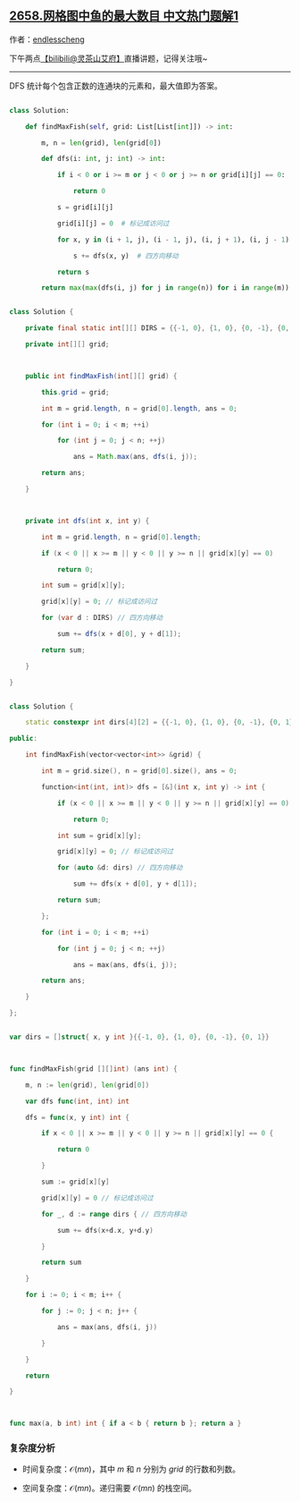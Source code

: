 ## [2658.网格图中鱼的最大数目 中文热门题解1](https://leetcode.cn/problems/maximum-number-of-fish-in-a-grid/solutions/100000/wang-ge-tu-dfs-mo-ban-pythonjavacgo-by-e-lykw)

作者：[endlesscheng](https://leetcode.cn/u/endlesscheng)

下午两点[【biIibiIi@灵茶山艾府】](https://space.bilibili.com/206214)直播讲题，记得关注哦~

---

DFS 统计每个包含正数的连通块的元素和，最大值即为答案。

```py [sol1-Python3]
class Solution:
    def findMaxFish(self, grid: List[List[int]]) -> int:
        m, n = len(grid), len(grid[0])
        def dfs(i: int, j: int) -> int:
            if i < 0 or i >= m or j < 0 or j >= n or grid[i][j] == 0:
                return 0
            s = grid[i][j]
            grid[i][j] = 0  # 标记成访问过
            for x, y in (i + 1, j), (i - 1, j), (i, j + 1), (i, j - 1):
                s += dfs(x, y)  # 四方向移动
            return s
        return max(max(dfs(i, j) for j in range(n)) for i in range(m))
```

```java [sol1-Java]
class Solution {
    private final static int[][] DIRS = {{-1, 0}, {1, 0}, {0, -1}, {0, 1}};
    private int[][] grid;

    public int findMaxFish(int[][] grid) {
        this.grid = grid;
        int m = grid.length, n = grid[0].length, ans = 0;
        for (int i = 0; i < m; ++i)
            for (int j = 0; j < n; ++j)
                ans = Math.max(ans, dfs(i, j));
        return ans;
    }

    private int dfs(int x, int y) {
        int m = grid.length, n = grid[0].length;
        if (x < 0 || x >= m || y < 0 || y >= n || grid[x][y] == 0)
            return 0;
        int sum = grid[x][y];
        grid[x][y] = 0; // 标记成访问过
        for (var d : DIRS) // 四方向移动
            sum += dfs(x + d[0], y + d[1]);
        return sum;
    }
}
```

```cpp [sol1-C++]
class Solution {
    static constexpr int dirs[4][2] = {{-1, 0}, {1, 0}, {0, -1}, {0, 1}};
public:
    int findMaxFish(vector<vector<int>> &grid) {
        int m = grid.size(), n = grid[0].size(), ans = 0;
        function<int(int, int)> dfs = [&](int x, int y) -> int {
            if (x < 0 || x >= m || y < 0 || y >= n || grid[x][y] == 0)
                return 0;
            int sum = grid[x][y];
            grid[x][y] = 0; // 标记成访问过
            for (auto &d: dirs) // 四方向移动
                sum += dfs(x + d[0], y + d[1]);
            return sum;
        };
        for (int i = 0; i < m; ++i)
            for (int j = 0; j < n; ++j)
                ans = max(ans, dfs(i, j));
        return ans;
    }
};
```

```go [sol1-Go]
var dirs = []struct{ x, y int }{{-1, 0}, {1, 0}, {0, -1}, {0, 1}}

func findMaxFish(grid [][]int) (ans int) {
	m, n := len(grid), len(grid[0])
	var dfs func(int, int) int
	dfs = func(x, y int) int {
		if x < 0 || x >= m || y < 0 || y >= n || grid[x][y] == 0 {
			return 0
		}
		sum := grid[x][y]
		grid[x][y] = 0 // 标记成访问过
		for _, d := range dirs { // 四方向移动
			sum += dfs(x+d.x, y+d.y)
		}
		return sum
	}
	for i := 0; i < m; i++ {
		for j := 0; j < n; j++ {
			ans = max(ans, dfs(i, j))
		}
	}
	return
}

func max(a, b int) int { if a < b { return b }; return a }
```

### 复杂度分析

- 时间复杂度：$\mathcal{O}(mn)$，其中 $m$ 和 $n$ 分别为 $\textit{grid}$ 的行数和列数。
- 空间复杂度：$\mathcal{O}(mn)$。递归需要 $\mathcal{O}(mn)$ 的栈空间。
